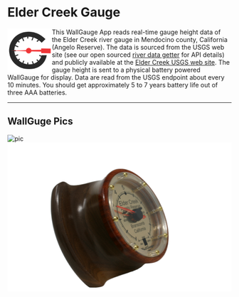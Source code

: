 # Elder Creek Gauge

[<img align="left" width="100" height="100" src="./docs/wallGaugeLogSquared.png" >](https://WallGauge.com)

This WallGauge App reads real-time gauge height data of the Elder Creek river gauge in Mendocino county, California (Angelo Reserve). The data is sourced from the USGS web site (see our open sourced [river data getter](https://wallgauge-gaugeapps.github.io/RiverDataGetter/) for API details) and publicly available at the [Elder Creek USGS web site](https://waterdata.usgs.gov/monitoring-location/11475560/). The gauge height is sent to a physical battery powered WallGauge for display. Data are read from the USGS endpoint about every 10 minutes. You should get approximately 5 to 7 years battery life out of three AAA batteries.

---

## WallGuge Pics

![pic](./docs/ElderCreekGauge.png)
![pic](./docs/ElderCreekProfile.png)
